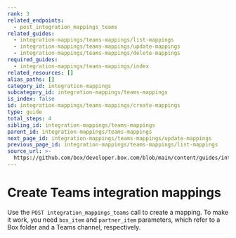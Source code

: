 ```yaml
---
rank: 3
related_endpoints:
  - post_integration_mappings_teams
related_guides:
  - integration-mappings/teams-mappings/list-mappings
  - integration-mappings/teams-mappings/update-mappings
  - integration-mappings/teams-mappings/delete-mappings
required_guides:
  - integration-mappings/teams-mappings/index
related_resources: []
alias_paths: []
category_id: integration-mappings
subcategory_id: integration-mappings/teams-mappings
is_index: false
id: integration-mappings/teams-mappings/create-mappings
type: guide
total_steps: 4
sibling_id: integration-mappings/teams-mappings
parent_id: integration-mappings/teams-mappings
next_page_id: integration-mappings/teams-mappings/update-mappings
previous_page_id: integration-mappings/teams-mappings/list-mappings
source_url: >-
  https://github.com/box/developer.box.com/blob/main/content/guides/integration-mappings/teams-mappings/create-mappings.md
---
```

# Create Teams integration mappings

Use the `POST integration_mappings_teams` call to create a mapping.
To make it work, you need `box_item` and `partner_item` parameters,
which refer to a Box folder and a Teams channel, respectively.